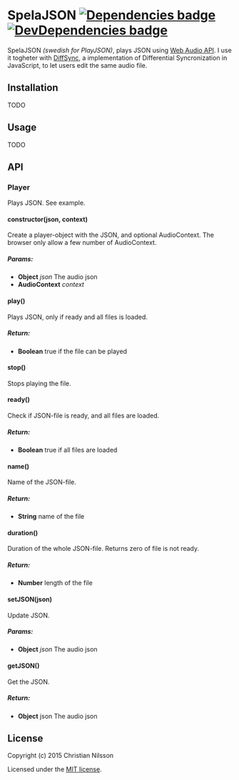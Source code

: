 # SpelaJSON [![Dependencies badge][david-image]][david-url] [![DevDependencies badge][david-dev-image]][david-dev-url]

SpelaJSON *(swedish for PlayJSON)*, plays JSON using
[Web Audio API](http://webaudio.github.io/web-audio-api/). I use it togheter
with [DiffSync](https://github.com/klambycom/diffsync), a implementation of
Differential Syncronization in JavaScript, to let users edit the same audio file.


## Installation

TODO


## Usage

TODO


## API

<!-- Start src/player.js -->

### Player

Plays JSON. See example.

#### constructor(json, context)

Create a player-object with the JSON, and optional AudioContext. The
browser only allow a few number of AudioContext.

##### Params:

* **Object** *json* The audio json
* **AudioContext** *context* 

#### play()

Plays JSON, only if ready and all files is loaded.

##### Return:

* **Boolean** true if the file can be played

#### stop()

Stops playing the file.

#### ready()

Check if JSON-file is ready, and all files are loaded.

##### Return:

* **Boolean** true if all files are loaded

#### name()

Name of the JSON-file.

##### Return:

* **String** name of the file

#### duration()

Duration of the whole JSON-file. Returns zero of file is not ready.

##### Return:

* **Number** length of the file

#### setJSON(json)

Update JSON.

##### Params:

* **Object** *json* The audio json

#### getJSON()

Get the JSON.

##### Return:

* **Object** json The audio json

<!-- End src/player.js -->


## License

Copyright (c) 2015 Christian Nilsson

Licensed under the [MIT license](LICENSE).


[david-url]: https://david-dm.org/klambycom/spela_json#info=dependencies&view=table
[david-image]: https://david-dm.org/klambycom/spela_json.svg?style=flat-square

[david-dev-url]: https://david-dm.org/klambycom/spela_json#info=devDependencies&view=table
[david-dev-image]: https://david-dm.org/klambycom/spela_json/dev-status.svg?style=flat-square
